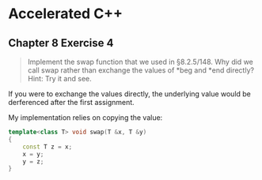# Accelerated C++
## Chapter 8 Exercise 4

>Implement the swap function that we used in §8.2.5/148. Why did we call swap
>rather than exchange the values of *beg and *end directly? Hint: Try it and
>see.

If you were to exchange the values directly, the underlying value would be
derferenced after the first assignment.

My implementation relies on copying the value:
```cpp
template<class T> void swap(T &x, T &y)
{
    const T z = x;
    x = y;
    y = z;
}
```
